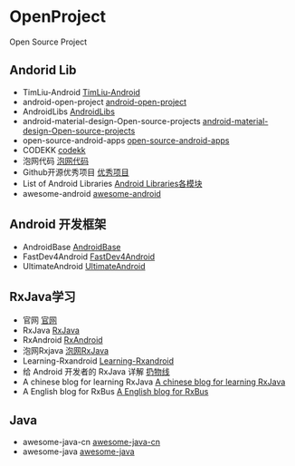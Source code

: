 # OpenProject
Open Source Project 

## Andorid Lib

* TimLiu-Android [TimLiu-Android](https://github.com/Morcal/TimLiu-Android)  
* android-open-project [android-open-project](https://github.com/Trinea/android-open-project)  
* AndroidLibs [AndroidLibs](https://github.com/XXApple/AndroidLibs)  
* android-material-design-Open-source-projects [android-material-design-Open-source-projects](https://github.com/soyoungboy/android-material-design-Open-source-projects)  
* open-source-android-apps [open-source-android-apps](https://github.com/pcqpcq/open-source-android-apps)  
* CODEKK [codekk](http://p.codekk.com/)  
* 泡网代码 [泡网代码](http://www.jcodecraeer.com/plus/list.php?tid=31)  
* Github开源优秀项目 [优秀项目](http://www.cnblogs.com/hawkon/p/3593709.html)  
* List of Android Libraries [Android Libraries各模块](https://github.com/Morcal/awesome-android-libraries)  
* awesome-android [awesome-android](https://github.com/snowdream/awesome-android)  

## Android 开发框架  

* AndroidBase [AndroidBase](https://github.com/Morcal/AndroidBase)  
* FastDev4Android [FastDev4Android](https://github.com/jiangqqlmj/FastDev4Android)  
* UltimateAndroid [UltimateAndroid](https://github.com/cymcsg/UltimateAndroid)  

## RxJava学习  

* 官网 [官网](http://reactivex.io/)  
* RxJava [RxJava](https://github.com/ReactiveX/RxJava)  
* RxAndroid [RxAndroid](https://github.com/ReactiveX/RxAndroid)  
* 泡网Rxjava [泡网RxJava](http://www.jcodecraeer.com/a/anzhuokaifa/androidkaifa/2015/0430/2815.html)  
* Learning-Rxandroid [Learning-Rxandroid](https://github.com/YongHuiLuo/Learning-Rxandroid)  
* 给 Android 开发者的 RxJava 详解 [扔物线](http://gank.io/post/560e15be2dca930e00da1083)  
* A chinese blog for learning RxJava [A chinese blog for learning RxJava](http://blog.csdn.net/lzyzsd/article/details/41833541)  
* A English blog for RxBus [A English blog for RxBus](http://nerds.weddingpartyapp.com/tech/2014/12/24/implementing-an-event-bus-with-rxjava-rxbus/)  

## Java   

* awesome-java-cn [awesome-java-cn](https://github.com/jobbole/awesome-java-cn)  
* awesome-java [awesome-java](https://github.com/akullpp/awesome-java)  
